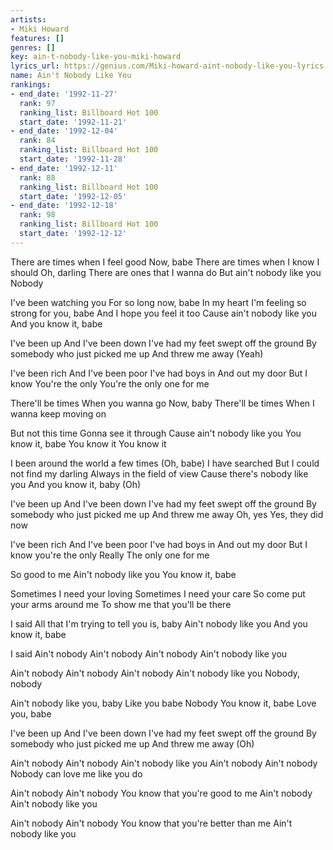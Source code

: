 ```yaml
---
artists:
- Miki Howard
features: []
genres: []
key: ain-t-nobody-like-you-miki-howard
lyrics_url: https://genius.com/Miki-howard-aint-nobody-like-you-lyrics
name: Ain't Nobody Like You
rankings:
- end_date: '1992-11-27'
  rank: 97
  ranking_list: Billboard Hot 100
  start_date: '1992-11-21'
- end_date: '1992-12-04'
  rank: 84
  ranking_list: Billboard Hot 100
  start_date: '1992-11-28'
- end_date: '1992-12-11'
  rank: 88
  ranking_list: Billboard Hot 100
  start_date: '1992-12-05'
- end_date: '1992-12-18'
  rank: 98
  ranking_list: Billboard Hot 100
  start_date: '1992-12-12'
---
```

There are times when I feel good
Now, babe
There are times when I know I should
Oh, darling
There are ones that I wanna do
But ain't nobody like you
Nobody

I've been watching you
For so long now, babe
In my heart
I'm feeling so strong for you, babe
And I hope you feel it too
Cause ain't nobody like you
And you know it, babe


I've been up
And I've been down
I've had my feet swept off the ground
By somebody who just picked me up
And threw me away
(Yeah)

I've been rich
And I've been poor
I've had boys in
And out my door
But I know
You're the only
You're the only one for me


There'll be times
When you wanna go
Now, baby
There'll be times
When I wanna keep moving on

But not this time
Gonna see it through
Cause ain't nobody like you
You know it, babe
You know it
You know it

I been around the world a few times
(Oh, babe)
I have searched
But I could not find my darling
Always in the field of view
Cause there's nobody like you
And you know it, baby
(Oh)


I've been up
And I've been down
I've had my feet swept off the ground
By somebody who just picked me up
And threw me away
Oh, yes
Yes, they did now

I've been rich
And I've been poor
I've had boys in
And out my door
But I know you're the only
Really
The only one for me

So good to me
Ain't nobody like you
You know it, babe

Sometimes I need your loving
Sometimes I need your care
So come put your arms around me
To show me that you'll be there

I said
All that I'm trying to tell you is, baby
Ain't nobody like you
And you know it, babe

I said
Ain't nobody
Ain't nobody
Ain't nobody
Ain't nobody like you

Ain't nobody
Ain't nobody
Ain't nobody
Ain't nobody like you
Nobody, nobody

Ain't nobody like you, baby
Like you babe
Nobody
You know it, babe
Love you, babe

I've been up
And I've been down
I've had my feet swept off the ground
By somebody who just picked me up
And threw me away
(Oh)

Ain't nobody
Ain't nobody
Ain't nobody like you
Ain't nobody
Ain't nobody
Nobody can love me like you do

Ain't nobody
Ain't nobody
You know that you're good to me
Ain't nobody
Ain't nobody like you

Ain't nobody
Ain't nobody
You know that you're better than me
Ain't nobody like you
